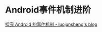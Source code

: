 # Android事件机制进阶



[探究 Android 的事件机制 - luojunsheng's blog](http://junshengluo.com/2016/12/14/android-6-%E6%8E%A2%E7%A9%B6%20Android%20%E4%BA%8B%E4%BB%B6%E6%9C%BA%E5%88%B6/ "探究 Android 的事件机制 - luojunsheng's blog")

